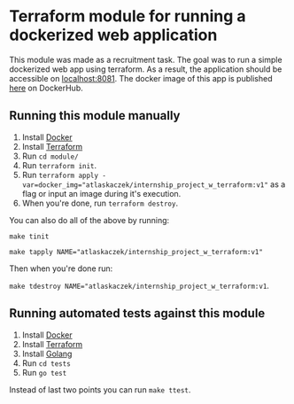 # Terraform module for running a dockerized web application
This module was made as a recruitment task. The goal was to run a simple dockerized web app using terraform. As a result, the application should be accessible on [localhost:8081](http://localhost:8081). The docker image of this app is published [here](https://hub.docker.com/r/atlaskaczek/internship_project_w_terraform/tags) on DockerHub.
## Running this module manually

1. Install [Docker](https://docs.docker.com/get-docker/)
1. Install [Terraform](https://www.terraform.io/)
1. Run `cd module/`
1. Run `terraform init`.
1. Run `terraform apply -var=docker_img="atlaskaczek/internship_project_w_terraform:v1"`
   as a flag or input an image during it's execution.
1. When you're done, run `terraform destroy`.

You can also do all of the above by running:

`make tinit`

`make tapply NAME="atlaskaczek/internship_project_w_terraform:v1"`

Then when you're done run:

`make tdestroy NAME="atlaskaczek/internship_project_w_terraform:v1`.
## Running automated tests against this module

1. Install [Docker](https://docs.docker.com/get-docker/)
1. Install [Terraform](https://www.terraform.io/)
1. Install [Golang](https://golang.org/)
1. Run `cd tests`
1. Run `go test`

Instead of last two points you can run `make ttest`.
